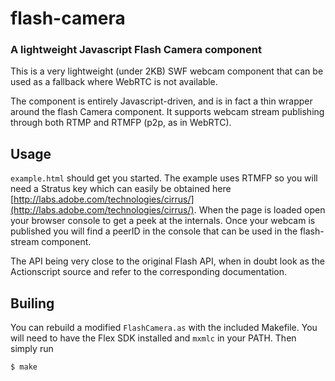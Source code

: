 flash-camera
============
### A lightweight Javascript Flash Camera component

This is a very lightweight (under 2KB) SWF webcam component that can be used as a fallback where WebRTC is not available.

The component is entirely Javascript-driven, and is in fact a thin wrapper around the flash Camera component. It supports webcam stream publishing through both RTMP and RTMFP (p2p, as in WebRTC).

Usage
-----

`example.html` should get you started. The example uses RTMFP so you will need a Stratus key which can easily be obtained here [http://labs.adobe.com/technologies/cirrus/](http://labs.adobe.com/technologies/cirrus/). When the page is loaded open your browser console to get a peek at the internals. Once your webcam is published you will find a peerID in the console that can be used in the flash-stream component.

The API being very close to the original Flash API, when in doubt look as the Actionscript source and refer to the corresponding documentation.

Builing
-------

You can rebuild a modified `FlashCamera.as` with the included Makefile. You will need to have the Flex SDK installed and `mxmlc` in your PATH. Then simply run

```bash
$ make
```
